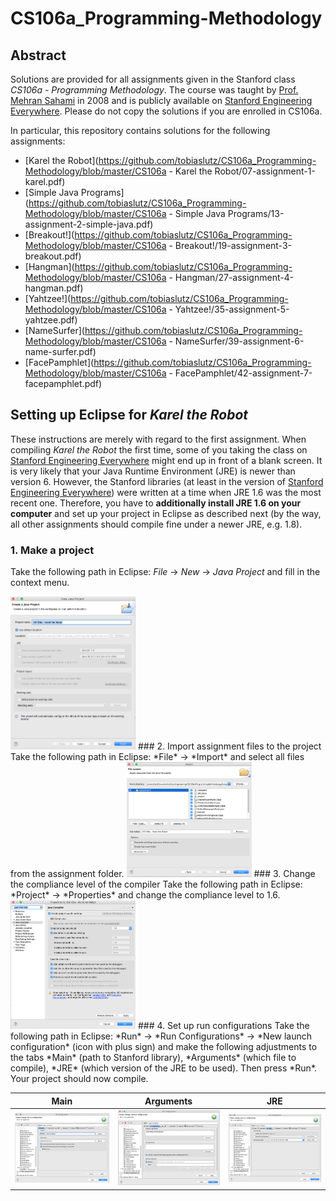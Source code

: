 # CS106a_Programming-Methodology
## Abstract
Solutions are provided for all assignments given in the Stanford class *CS106a - Programming Methodology*. The course was taught by [Prof. Mehran Sahami](http://robotics.stanford.edu/~sahami/bio.html) in 2008 and is publicly available on [Stanford Engineering Everywhere](https://see.stanford.edu/Course/CS106A). Please do not copy the solutions if you are enrolled in CS106a.

In particular, this repository contains solutions for the following assignments:
+ [Karel the Robot](https://github.com/tobiaslutz/CS106a_Programming-Methodology/blob/master/CS106a - Karel the Robot/07-assignment-1-karel.pdf)
+ [Simple Java Programs](https://github.com/tobiaslutz/CS106a_Programming-Methodology/blob/master/CS106a - Simple Java Programs/13-assignment-2-simple-java.pdf)
+ [Breakout!](https://github.com/tobiaslutz/CS106a_Programming-Methodology/blob/master/CS106a - Breakout!/19-assignment-3-breakout.pdf)
+ [Hangman](https://github.com/tobiaslutz/CS106a_Programming-Methodology/blob/master/CS106a - Hangman/27-assignment-4-hangman.pdf)
+ [Yahtzee!](https://github.com/tobiaslutz/CS106a_Programming-Methodology/blob/master/CS106a - Yahtzee!/35-assignment-5-yahtzee.pdf)
+ [NameSurfer](https://github.com/tobiaslutz/CS106a_Programming-Methodology/blob/master/CS106a - NameSurfer/39-assignment-6-name-surfer.pdf)
+ [FacePamphlet](https://github.com/tobiaslutz/CS106a_Programming-Methodology/blob/master/CS106a - FacePamphlet/42-assignment-7-facepamphlet.pdf)

## Setting up Eclipse for *Karel the Robot*
These instructions are merely with regard to the first assignment. When compiling *Karel the Robot* the first time, some of you taking the class on [Stanford Engineering Everywhere](https://see.stanford.edu/Course/CS106A) might end up in front of a blank screen.  It is very likely that your Java Runtime Environment (JRE) is newer than version 6. However, the Stanford libraries (at least in the version of [Stanford Engineering Everywhere](https://see.stanford.edu/Course/CS106A)) were written at a time when JRE 1.6 was the most recent one. Therefore, you have to **additionally install JRE 1.6 on your computer** and set up your project in Eclipse as described next (by the way, all other assignments should compile fine under a newer JRE, e.g. 1.8).

### 1. Make a project
Take the following path in Eclipse: *File* -> *New* -> *Java Project* and fill in the context menu.

<img src="https://github.com/tobiaslutz/CS106a_Programming-Methodology/blob/master/CS106a - Karel the Robot/Screenshots/createJavaProject.png" width="200">
### 2. Import assignment files to the project
Take the following path in Eclipse: *File* -> *Import* and select all files from the assignment folder.

<img src="https://github.com/tobiaslutz/CS106a_Programming-Methodology/blob/master/CS106a - Karel the Robot/Screenshots/importClasses.png" width="200">
### 3. Change the compliance level of the compiler
Take the following path in Eclipse: *Project* -> *Properties* and change the compliance level to 1.6.

<img src="https://github.com/tobiaslutz/CS106a_Programming-Methodology/blob/master/CS106a - Karel the Robot/Screenshots/complianceLevel.png" width="200">
### 4. Set up run configurations
Take the following path in Eclipse: *Run* -> *Run Configurations* -> *New launch configuration* (icon with plus sign) and make the following adjustments to the tabs *Main* (path to Stanford library), *Arguments* (which file to compile), *JRE* (which version of the JRE to be used). Then press *Run*. Your project should now compile.

Main | Arguments | JRE
--- | --- | ---
<img src="https://github.com/tobiaslutz/CS106a_Programming-Methodology/blob/master/CS106a - Karel the Robot/Screenshots/runConfigurationMain.png" width="200"> | <img src="https://github.com/tobiaslutz/CS106a_Programming-Methodology/blob/master/CS106a - Karel the Robot/Screenshots/runConfigurationArguments.png" width="200"> | <img src="https://github.com/tobiaslutz/CS106a_Programming-Methodology/blob/master/CS106a - Karel the Robot/Screenshots/runConfigurationJRE.png" width="200">
